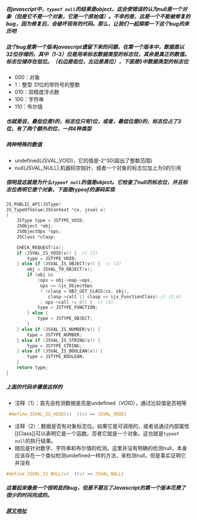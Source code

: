 ##### 在javascript中，`typeof null`的结果是object，这会使错误的认为null是一个对象（但是它不是一个对象，它是一个原始值）。不幸的是，这是一个不能被修复的bug，因为修复后，会破坏现有的代码。那么，让我们一起探索一下这个bug的来历吧

##### 这个bug是第一个版本javascript遗留下来的问题，在第一个版本中，数据是以32位存储的，其中（1-3）位是用来标志数据类型的标志位，其余是真正的数值。标志位储存在低位。（右边是低位，左边是高位），下面是5中数据类型的标志位
* 000：对象
* 1：整型 31位的带符号的整数
* 010：双精度浮点数
* 100：字符串  
* 110：布尔值
##### 也就是说，最低位是1的，标志位只有1位，或者，最低位是0的，标志位占了3位，有了两个额外的位，一共4种类型
##### 两种特殊的数值
* undefined(JSVAL_VOID)，它的值是-2^30(超出了整数范围)
* null(JSVAL_NULL),机器码空指针，或者一个对象的标志位加上为0的引用

##### 很明显这就是为什么`typeof null`的值是object。它检查了null的标志位，并且标志位表明它是个对象，下面是typeof的源码实现
```c
JS_PUBLIC_API(JSType)
JS_TypeOfValue(JSContext *cx, jsval v)
{
    JSType type = JSTYPE_VOID;
    JSObject *obj;
    JSObjectOps *ops;
    JSClass *clasp;

    CHECK_REQUEST(cx);
    if (JSVAL_IS_VOID(v)) {  // (1)
        type = JSTYPE_VOID;
    } else if (JSVAL_IS_OBJECT(v)) {  // (2)
        obj = JSVAL_TO_OBJECT(v);
        if (obj &&
            (ops = obj->map->ops,
             ops == &js_ObjectOps
             ? (clasp = OBJ_GET_CLASS(cx, obj),
                clasp->call || clasp == &js_FunctionClass) // (3,4)
             : ops->call != 0)) {  // (3)
            type = JSTYPE_FUNCTION;
        } else {
            type = JSTYPE_OBJECT;
        }
    } else if (JSVAL_IS_NUMBER(v)) {
        type = JSTYPE_NUMBER;
    } else if (JSVAL_IS_STRING(v)) {
        type = JSTYPE_STRING;
    } else if (JSVAL_IS_BOOLEAN(v)) {
        type = JSTYPE_BOOLEAN;
    }
    return type;
}
```
##### 上面的代码步骤是这样的
* 注释（1）：首先会检测数据是否是undefined（VOID），通过比较值是否相等
```c
 #define JSVAL_IS_VOID(v)  ((v) == JSVAL_VOID)
```
* 注释（2）：数据是否有对象标志位。如果它是可调用的，或者说通过内部属性[[Class]]可以表明它是一个函数。否者它就是一个对象。这也就是`typeof null`的执行结果。
* 随后是针对数字、字符串和布尔值的检测。这里并没有明确的检测null，本身应该存在一个类似检测undefined一样的方法，来检测null，但是事实证明它并没有
```c
#define JSVAL_IS_NULL(v)  ((v) == JSVAL_NULL)
```
##### 这看起来像是一个很明显的bug，但是不要忘了Javascript的第一个版本花费了很少的时间完成的。
##### [原文地址](http://www.2ality.com/2013/10/typeof-null.html)
